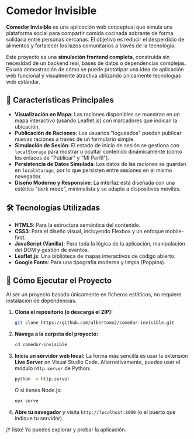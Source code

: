# Comedor Invisible

 <!-- Opcional: Añade una captura de pantalla -->

**Comedor Invisible** es una aplicación web conceptual que simula una plataforma social para compartir comida cocinada sobrante de forma solidaria entre personas cercanas. El objetivo es reducir el desperdicio de alimentos y fortalecer los lazos comunitarios a través de la tecnología.

Este proyecto es una **simulación frontend completa**, construida sin necesidad de un backend real, bases de datos o dependencias complejas. Es una demostración de cómo se puede prototipar una idea de aplicación web funcional y visualmente atractiva utilizando únicamente tecnologías web estándar.

## 🎯 Características Principales

- **Visualización en Mapa**: Las raciones disponibles se muestran en un mapa interactivo (usando Leaflet.js) con marcadores que indican la ubicación.
- **Publicación de Raciones**: Los usuarios "logueados" pueden publicar nuevas raciones a través de un formulario simple.
- **Simulación de Sesión**: El estado de inicio de sesión se gestiona con `localStorage` para mostrar u ocultar contenido dinámicamente (como los enlaces de "Publicar" y "Mi Perfil").
- **Persistencia de Datos Simulada**: Los datos de las raciones se guardan en `localStorage`, por lo que persisten entre sesiones en el mismo navegador.
- **Diseño Moderno y Responsive**: La interfaz está diseñada con una estética "dark mode", minimalista y se adapta a dispositivos móviles.

## 🛠️ Tecnologías Utilizadas

- **HTML5**: Para la estructura semántica del contenido.
- **CSS3**: Para el diseño visual, incluyendo Flexbox y un enfoque mobile-first.
- **JavaScript (Vanilla)**: Para toda la lógica de la aplicación, manipulación del DOM y gestión de eventos.
- **Leaflet.js**: Una biblioteca de mapas interactivos de código abierto.
- **Google Fonts**: Para una tipografía moderna y limpia (Poppins).

## 🚀 Cómo Ejecutar el Proyecto

Al ser un proyecto basado únicamente en ficheros estáticos, no requiere instalación de dependencias.

1.  **Clona el repositorio (o descarga el ZIP):**
    ```bash
    git clone https://github.com/albertomx2/comedor-invisible.git
    ```

2.  **Navega a la carpeta del proyecto:**
    ```bash
    cd comedor-invisible
    ```

3.  **Inicia un servidor web local:**
    La forma más sencilla es usar la extensión **Live Server** en Visual Studio Code. Alternativamente, puedes usar el módulo `http.server` de Python:
    ```bash
    python -m http.server
    ```
    O si tienes Node.js:
    ```bash
    npx serve
    ```

4.  **Abre tu navegador** y visita `http://localhost:8000` (o el puerto que indique tu servidor).

¡Y listo! Ya puedes explorar y probar la aplicación.
